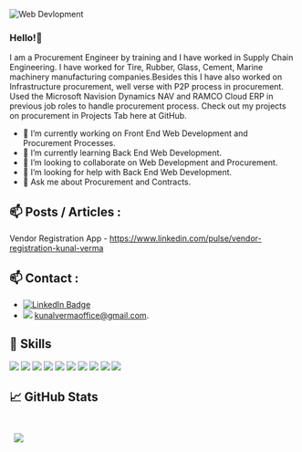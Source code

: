 
![Web Devlopment](https://user-images.githubusercontent.com/55757204/141191484-8f6b7c38-9b18-4281-86e6-cfad6ff36b65.png)

### Hello!👋
I am a Procurement Engineer by training and I have worked in Supply Chain Engineering. I have worked for Tire, Rubber, Glass, Cement, Marine machinery manufacturing companies.Besides this I have also worked on Infrastructure procurement, well verse with P2P process in procurement.
Used the Microsoft Navision Dynamics NAV and RAMCO Cloud ERP in previous job roles to handle procurement process.
Check out my projects on procurement in Projects Tab here at GitHub.

- 🔭 I’m currently working on Front End Web Development and Procurement Processes.
- 🌱 I’m currently learning Back End Web Development.
- 👯 I’m looking to collaborate on Web Development and Procurement.
- 🤔 I’m looking for help with Back End Web Development.
- 💬 Ask me about Procurement and Contracts.


## 📫 Posts / Articles : 

Vendor Registration App - https://www.linkedin.com/pulse/vendor-registration-kunal-verma

## 📫 Contact : 
- [![LinkedIn Badge](https://img.shields.io/badge/LinkedIn-Profile-informational?style=flat&logo=linkedin&logoColor=white&color=0D76A8)](https://www.linkedin.com/in/kunal-verma-68a316194/)
- ![](https://img.shields.io/badge/Gmail-D14836?style=flat&logo=gmail&logoColor=white)  kunalvermaoffice@gmail.com.

## 💼 Skills

![](https://img.shields.io/badge/HTML-239120?style=for-the-badge&logo=html5&logoColor=white)
![](https://img.shields.io/badge/CSS3-1572B6?style=for-the-badge&logo=css3&logoColor=white)
![](https://img.shields.io/badge/JavaScript-F7DF1E?style=for-the-badge&logo=javascript&logoColor=black)
![](https://img.shields.io/badge/Bootstrap-563D7C?style=for-the-badge&logo=bootstrap&logoColor=white)
![](https://img.shields.io/badge/jQuery-0769AD?style=for-the-badge&logo=jquery&logoColor=white)
![](https://img.shields.io/badge/MongoDB-4EA94B?style=for-the-badge&logo=mongodb&logoColor=white)
![](https://img.shields.io/badge/Heroku-430098?style=for-the-badge&logo=heroku&logoColor=white)
![](https://img.shields.io/badge/Express.js-404D59?style=for-the-badge)
![](https://img.shields.io/badge/Node.js-43853D?style=for-the-badge&logo=node.js&logoColor=white)
![](https://img.shields.io/badge/GitHub-100000?style=for-the-badge&logo=github&logoColor=white)



## &#x1f4c8; GitHub Stats

<br>

<a href="https://github.com/kunal-ai">
  <img align="center" style="margin:0.5rem" src="https://github-readme-stats.vercel.app/api/top-langs/?username=kunal-ai&hide=html,css&title_color=ffffff&text_color=c9cacc&icon_color=4AB197&bg_color=1A2B34" />
</a>

